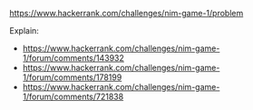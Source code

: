 https://www.hackerrank.com/challenges/nim-game-1/problem

Explain:
- https://www.hackerrank.com/challenges/nim-game-1/forum/comments/143932
- https://www.hackerrank.com/challenges/nim-game-1/forum/comments/178199
- https://www.hackerrank.com/challenges/nim-game-1/forum/comments/721838
